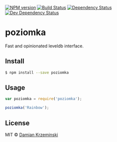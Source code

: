 [![NPM version][npm-image]][npm-url]
[![Build Status][travis-image]][travis-url]
[![Dependency Status][deps-image]][deps-url]
[![Dev Dependency Status][deps-dev-image]][deps-dev-url]

# poziomka

Fast and opinionated leveldb interface.

## Install

```sh
$ npm install --save poziomka
```

## Usage

```js
var poziomka = require('poziomka');

poziomka('Rainbow');
```

## License

MIT © [Damian Krzeminski](https://pirxpilot.me)

[npm-image]: https://img.shields.io/npm/v/poziomka.svg
[npm-url]: https://npmjs.org/package/poziomka

[travis-url]: https://travis-ci.org/pirxpilot/poziomka
[travis-image]: https://img.shields.io/travis/pirxpilot/poziomka.svg

[deps-image]: https://img.shields.io/david/pirxpilot/poziomka.svg
[deps-url]: https://david-dm.org/pirxpilot/poziomka

[deps-dev-image]: https://img.shields.io/david/dev/pirxpilot/poziomka.svg
[deps-dev-url]: https://david-dm.org/pirxpilot/poziomka?type=dev

